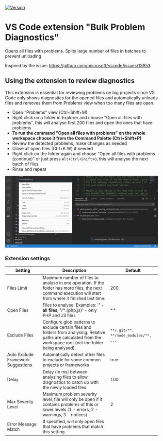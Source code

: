 [![Version](https://img.shields.io/visual-studio-marketplace/v/MarinaGlancy.bulk-problem-diagnostics)](https://marketplace.visualstudio.com/items?itemName=MarinaGlancy.bulk-problem-diagnostics)

# VS Code extension "Bulk Problem Diagnostics"

Opens all files with problems. Splits large number of files in batches to prevent unloading.

Inspired by the issue:
https://github.com/microsoft/vscode/issues/13953

## Using the extension to review diagnostics

This extension is essential for reviewing problems on big projects since VS Code
only shows diagnostics for the opened files and automatically unloads files
and removes them from Problems view when too many files are open.

- Open "Problems" view (Ctrl+Shift+M)
- Right click on a folder in Explorer and choose "Open all files with problems",
  this will analyse first 200 files and open the ones that have problems
- **To run the command "Open all files with problems" on the whole workspace
  choose it from the Command Palette (Ctrl+Shift+P)**
- Review the detected problems, make changes as needed
- Close all open files (Ctrl+K W) if needed
- Right click on the folder again and choose "Open all files with problems (continue)"
  or just press `Alt+Ctrl+Shift+O`, this will analyse the next batch of files
- Rinse and repeat

![Example](https://raw.githubusercontent.com/marinaglancy/vscode-bulk-problem-diagnostics/master/media/bulk-problem-diagnostics.png)

### Extension settings

| Setting | Description | Default |
|---|---|---|
| Files Limit | Maximum number of files to analyse in one operation. If the folder has more files, the next command execution will start from where it finished last time. | 200 |
| Open Files | Files to analyse. Examples: '**' - all files, '**/*.{php,js}' - only PHP and JS files | ** |
| Exclude Files | Configure glob patterns to exclude certain files and folders from analysing. Relative paths are calculated from the workspace root (not the folder being analysed). | ```**/.git/**, **/node_modules/**, ...``` |
| Auto Exclude Framework Suggestions | Automatically detect other files to exclude for some common projects or frameworks | true |
| Delay | Delay (in ms) between analysing files to allow diagnostics to catch up with the newly loaded files | 100 |
| Max Severity Level | Maximum problem severity level, file will only be open if it contains problems of this or lower levels (1 - errors, 2 - warnings, 3 - notices) | 2 |
| Error Message Match | If specified, will only open files that have problems that match this setting |  |
